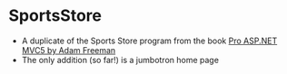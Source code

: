 SportsStore
===========

+ A duplicate of the Sports Store program from the book [Pro ASP.NET MVC5 by Adam Freeman](http://www.apress.com/9781430265290)
+ The only addition (so far!) is a jumbotron home page
